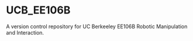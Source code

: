 # UCB_EE106B
A version control repository for UC Berkeeley EE106B Robotic Manipulation and Interaction.
